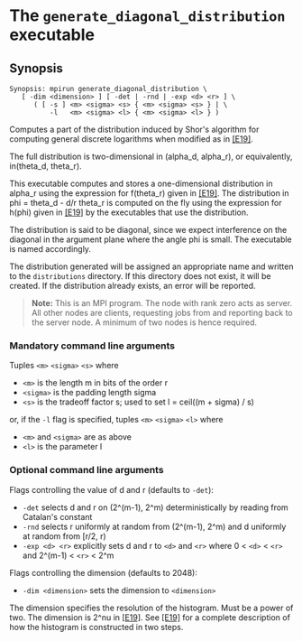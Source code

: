 # The <code>generate_diagonal_distribution</code> executable

## Synopsis
```console
Synopsis: mpirun generate_diagonal_distribution \
   [ -dim <dimension> ] [ -det | -rnd | -exp <d> <r> ] \
      ( [ -s ] <m> <sigma> <s> { <m> <sigma> <s> } | \
          -l   <m> <sigma> <l> { <m> <sigma> <l> } )
```

Computes a part of the distribution induced by Shor's algorithm for computing general discrete logarithms when modified as in [[E19]](https://arxiv.org/pdf/1905.09084.pdf).

The full distribution is two-dimensional in (alpha_d, alpha_r), or equivalently, in(theta_d, theta_r).

This executable computes and stores a one-dimensional distribution in alpha_r using the expression for f(theta_r) given in [[E19]](https://arxiv.org/pdf/1905.09084.pdf). The distribution in phi = theta_d - d/r theta_r is computed on the fly using the expression for h(phi) given in [[E19]](https://arxiv.org/pdf/1905.09084.pdf) by the executables that use the distribution.

The distribution is said to be diagonal, since we expect interference on the diagonal in the argument plane where the angle phi is small.
The executable is named accordingly.

The distribution generated will be assigned an appropriate name and written to the <code>distributions</code> directory. If this directory does not exist, it will be created. If the distribution already exists, an error will be reported.

> <b>Note:</b> This is an MPI program. The node with rank zero acts as server. All other nodes are clients, requesting jobs from and reporting back to the server node. A minimum of two nodes is hence required.

### Mandatory command line arguments
Tuples <code>\<m\></code> <code>\<sigma\></code> <code>\<s\></code> where

- <code>\<m\></code> is the length m in bits of the order r
- <code>\<sigma\></code> is the padding length sigma
- <code>\<s\></code> is the tradeoff factor s; used to set l = ceil((m + sigma) / s)

or, if the <code>-l</code> flag is specified, tuples <code>\<m\></code> <code>\<sigma\></code> <code>\<l\></code> where
- <code>\<m\></code> and <code>\<sigma\></code> are as above
- <code>\<l\></code> is the parameter l

### Optional command line arguments
Flags controlling the value of d and r (defaults to <code>-det</code>):
- <code>-det</code> selects d and r on (2^(m-1), 2^m) deterministically by reading from Catalan's constant
- <code>-rnd</code> selects r uniformly at random from (2^(m-1), 2^m) and d uniformly at random from [r/2, r)
- <code>-exp \<d\> \<r\></code> explicitly sets d and r to <code>\<d\></code> and <code>\<r\></code> where 0 < <code>\<d\></code> < <code>\<r\></code> and 2^(m-1) < <code>\<r\></code> < 2^m

Flags controlling the dimension (defaults to 2048):
- <code>-dim \<dimension\></code> sets the dimension to <code>\<dimension\></code>

The dimension specifies the resolution of the histogram. Must be a power of two. The dimension is 2^nu in [[E19]](https://arxiv.org/pdf/1905.09084.pdf). See [[E19]](https://arxiv.org/pdf/1905.09084.pdf) for a complete description of how the histogram is constructed in two steps.
